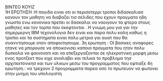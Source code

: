 ΒΙΝΤΕΟ ΚΟΥΙΖ  
1Η ΕΡΩΤΗΣΗ :Η παγιδα ειναι οτι οι περισοτερρι τροποι διδασκαλιασ κανουν τον μαθητη να διαβαζει τισ σελιδες που εχουν πραγματα ηδη γνωστα ενω κανονικα πρεπει οι δασκαλοι να ναοιγουν τα φτερα στους μαθητες και τον τορπο που σκεφτονται . Η γνωμη μου για γαι την σημερμερνη ΙΒΜ τεχονολογια δεν ειναι και παρα πολυ καλη καθως η τροποι και τα συστηματα ειναι πολυ μετρια γαι αυατ που θα συανντησουμε οταν αποφοιτησουμε. 
3η ερωτηση : ΟΙ βασικες αναφορες ητανε να μπορουσε να αποικονισει καποια πραγματα που ηταν πολυ δυσκολα να φαινονατι και να επεξεργαζονται σε ηλεκροτνικη μορφη μεσω ενος προτζεκτ που ειχε αναλαβει και τελικα το προβλημα τησ αρχιτεκτονικησ και των υλικων μεσω του προγραμματος που εφτιαξε 
4η ερωτηση : να τρεχουν 2 προγραμματα παρεα οσο το πρωτευον να φωτονει στην μνημη του υπολογιστη
